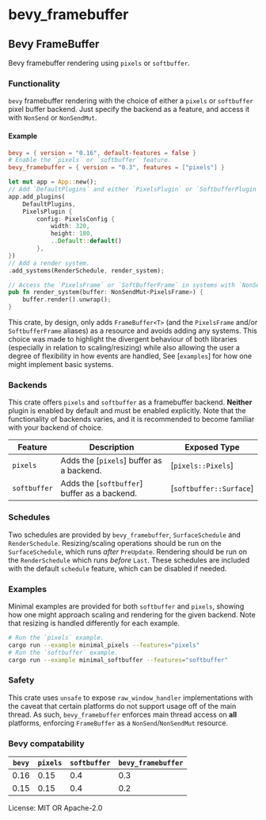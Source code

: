 # bevy_framebuffer

## Bevy FrameBuffer
Bevy framebuffer rendering using `pixels` or `softbuffer`.

### Functionality

`bevy` framebuffer rendering with the choice of either a `pixels` or `softbuffer`
 pixel buffer backend. Just specify the backend as a feature, and access it with
`NonSend` or `NonSendMut`.

#### Example

```toml
bevy = { version = "0.16", default-features = false }
# Enable the `pixels` or `softbuffer` feature.
bevy_framebuffer = { version = "0.3", features = ["pixels"] }
```

```rust
let mut app = App::new();
// Add `DefaultPlugins` and either `PixelsPlugin` or `SoftbufferPlugin` to your project.
app.add_plugins(
    DefaultPlugins,
    PixelsPlugin {
        config: PixelsConfig {
            width: 320,
            height: 180,
            ..Default::default()
        },
})
// Add a render system.
.add_systems(RenderSchedule, render_system);

// Access the `PixelsFrame` or `SoftBufferFrame` in systems with `NonSend` or `NonSendMut`.
pub fn render_system(buffer: NonSendMut<PixelsFrame>) {
    buffer.render().unwrap();
}
```

This crate, by design, only adds `FrameBuffer<T>` (and the `PixelsFrame` and/or
`SoftbufferFrame` aliases) as a resource and avoids adding any systems. This
choice was made to highlight the divergent behaviour of both libraries
(especially in relation to scaling/resizing) while also allowing the user a
degree of flexibility in how events are handled, See [`examples`] for how one
might implement basic systems.

### Backends

This crate offers `pixels` and `softbuffer` as a framebuffer backend. **Neither**
plugin is enabled by default and must be enabled explicitly. Note that the
functionality of backends varies, and it is recommended to become familiar with
your backend of choice.

Feature | Description | Exposed Type
---|---|---
`pixels` | Adds the [`pixels`] buffer as a backend. | [`pixels::Pixels`]
`softbuffer` | Adds the [`softbuffer`] buffer as a backend. | [`softbuffer::Surface`]

### Schedules

Two schedules are provided by `bevy_framebuffer`, `SurfaceSchedule` and `RenderSchedule`.
Resizing/scaling operations should be run on the `SurfaceSchedule`, which runs *after*
`PreUpdate`.  Rendering should be run on the `RenderSchedule` which runs *before* `Last`.
These schedules are included with the default `schedule` feature, which can be
disabled if needed.

### Examples

Minimal examples are provided for both `softbuffer` and `pixels`, showing how one might
approach scaling and rendering for the given backend. Note that resizing is handled
differently for each example.

```bash
# Run the `pixels` example.
cargo run --example minimal_pixels --features="pixels"
# Run the `softbuffer` example.
cargo run --example minimal_softbuffer --features="softbuffer"
```

### Safety

This crate uses `unsafe` to expose `raw_window_handler` implementations with
the caveat that certain platforms do not support usage off of the main thread.
As such, `bevy_framebuffer` enforces main thread access on **all** platforms,
enforcing `FrameBuffer` as a `NonSend`/`NonSendMut` resource.

### Bevy compatability

`bevy` | `pixels` | `softbuffer` | `bevy_framebuffer`
---|---|---|---
0.16 | 0.15 | 0.4 | 0.3
0.15 | 0.15 | 0.4 | 0.2

License: MIT OR Apache-2.0
